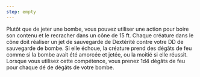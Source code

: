 ```yaml
---
step: empty
---
```

Plutôt que de jeter une bombe, vous pouvez utiliser une action pour boire son contenu et le recracher dans un cône de 15 ft. Chaque créature dans le cône doit réaliser un jet de sauvegarde de Dextérité contre votre DD de sauvegarde de bombe. Si elle échoue, la créature prend des dégâts de feu comme si la bombe avait été amorcée et jetée, ou la moitié si elle réussit. Lorsque vous utilisez cette compétence, vous prenez 1d4 dégâts de feu pour chaque dé de dégâts de votre bombe.